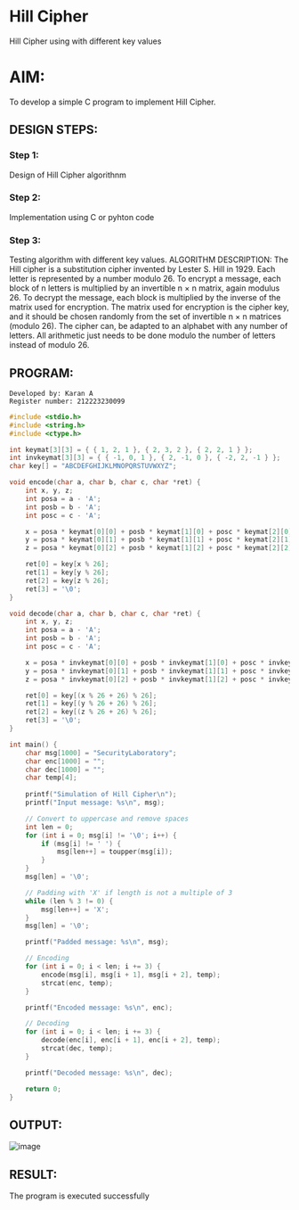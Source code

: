 # Hill Cipher
Hill Cipher using with different key values

# AIM:

To develop a simple C program to implement Hill Cipher.

## DESIGN STEPS:

### Step 1:

Design of Hill Cipher algorithnm 

### Step 2:

Implementation using C or pyhton code

### Step 3:

Testing algorithm with different key values. 
ALGORITHM DESCRIPTION:
The Hill cipher is a substitution cipher invented by Lester S. Hill in 1929. Each letter is represented by a number modulo 26. To encrypt a message, each block of n letters is multiplied by an invertible n × n matrix, again modulus 26.
To decrypt the message, each block is multiplied by the inverse of the matrix used for encryption. The matrix used for encryption is the cipher key, and it should be chosen randomly from the set of invertible n × n matrices (modulo 26).
The cipher can, be adapted to an alphabet with any number of letters. All arithmetic just needs to be done modulo the number of letters instead of modulo 26.


## PROGRAM:
```
Developed by: Karan A
Register number: 212223230099
```
```c
#include <stdio.h>
#include <string.h>
#include <ctype.h>

int keymat[3][3] = { { 1, 2, 1 }, { 2, 3, 2 }, { 2, 2, 1 } };
int invkeymat[3][3] = { { -1, 0, 1 }, { 2, -1, 0 }, { -2, 2, -1 } };
char key[] = "ABCDEFGHIJKLMNOPQRSTUVWXYZ";

void encode(char a, char b, char c, char *ret) {
    int x, y, z;
    int posa = a - 'A';
    int posb = b - 'A';
    int posc = c - 'A';

    x = posa * keymat[0][0] + posb * keymat[1][0] + posc * keymat[2][0];
    y = posa * keymat[0][1] + posb * keymat[1][1] + posc * keymat[2][1];
    z = posa * keymat[0][2] + posb * keymat[1][2] + posc * keymat[2][2];

    ret[0] = key[x % 26];
    ret[1] = key[y % 26];
    ret[2] = key[z % 26];
    ret[3] = '\0';
}

void decode(char a, char b, char c, char *ret) {
    int x, y, z;
    int posa = a - 'A';
    int posb = b - 'A';
    int posc = c - 'A';

    x = posa * invkeymat[0][0] + posb * invkeymat[1][0] + posc * invkeymat[2][0];
    y = posa * invkeymat[0][1] + posb * invkeymat[1][1] + posc * invkeymat[2][1];
    z = posa * invkeymat[0][2] + posb * invkeymat[1][2] + posc * invkeymat[2][2];

    ret[0] = key[(x % 26 + 26) % 26];
    ret[1] = key[(y % 26 + 26) % 26];
    ret[2] = key[(z % 26 + 26) % 26];
    ret[3] = '\0';
}

int main() {
    char msg[1000] = "SecurityLaboratory";
    char enc[1000] = "";
    char dec[1000] = "";
    char temp[4];
    
    printf("Simulation of Hill Cipher\n");
    printf("Input message: %s\n", msg);

    // Convert to uppercase and remove spaces
    int len = 0;
    for (int i = 0; msg[i] != '\0'; i++) {
        if (msg[i] != ' ') {
            msg[len++] = toupper(msg[i]);
        }
    }
    msg[len] = '\0';

    // Padding with 'X' if length is not a multiple of 3
    while (len % 3 != 0) {
        msg[len++] = 'X';
    }
    msg[len] = '\0';

    printf("Padded message: %s\n", msg);

    // Encoding
    for (int i = 0; i < len; i += 3) {
        encode(msg[i], msg[i + 1], msg[i + 2], temp);
        strcat(enc, temp);
    }

    printf("Encoded message: %s\n", enc);

    // Decoding
    for (int i = 0; i < len; i += 3) {
        decode(enc[i], enc[i + 1], enc[i + 2], temp);
        strcat(dec, temp);
    }

    printf("Decoded message: %s\n", dec);

    return 0;
}
```

## OUTPUT:
![image](https://github.com/user-attachments/assets/affd6da5-f1c9-46ec-a283-434e0dfd9fee)

## RESULT:
The program is executed successfully
